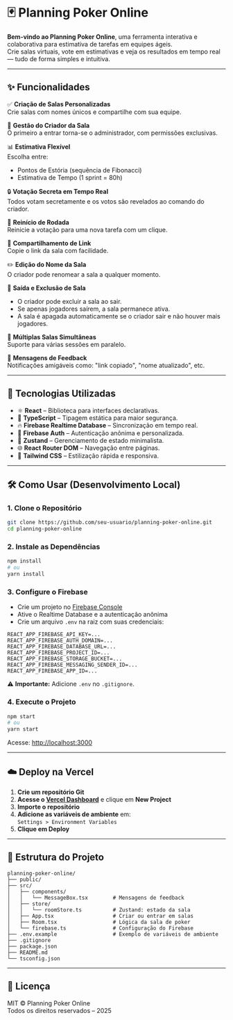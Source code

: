# 🃏 Planning Poker Online

**Bem-vindo ao Planning Poker Online**, uma ferramenta interativa e colaborativa para estimativa de tarefas em equipes ágeis.  
Crie salas virtuais, vote em estimativas e veja os resultados em tempo real — tudo de forma simples e intuitiva.

---

## ✨ Funcionalidades

✅ **Criação de Salas Personalizadas**  
Crie salas com nomes únicos e compartilhe com sua equipe.

👑 **Gestão do Criador da Sala**  
O primeiro a entrar torna-se o administrador, com permissões exclusivas.

📊 **Estimativa Flexível**  
Escolha entre:

- Pontos de Estória (sequência de Fibonacci)
- Estimativa de Tempo (1 sprint = 80h)

🔒 **Votação Secreta em Tempo Real**  
Todos votam secretamente e os votos são revelados ao comando do criador.

🔁 **Reinício de Rodada**  
Reinicie a votação para uma nova tarefa com um clique.

🔗 **Compartilhamento de Link**  
Copie o link da sala com facilidade.

✏️ **Edição do Nome da Sala**  
O criador pode renomear a sala a qualquer momento.

🚪 **Saída e Exclusão de Sala**

- O criador pode excluir a sala ao sair.
- Se apenas jogadores saírem, a sala permanece ativa.
- A sala é apagada automaticamente se o criador sair e não houver mais jogadores.

📂 **Múltiplas Salas Simultâneas**  
Suporte para várias sessões em paralelo.

💬 **Mensagens de Feedback**  
Notificações amigáveis como: "link copiado", "nome atualizado", etc.

---

## 🚀 Tecnologias Utilizadas

- ⚛️ **React** – Biblioteca para interfaces declarativas.
- 📘 **TypeScript** – Tipagem estática para maior segurança.
- 🔥 **Firebase Realtime Database** – Sincronização em tempo real.
- 🔐 **Firebase Auth** – Autenticação anônima e personalizada.
- 🧠 **Zustand** – Gerenciamento de estado minimalista.
- 🌐 **React Router DOM** – Navegação entre páginas.
- 🎨 **Tailwind CSS** – Estilização rápida e responsiva.

---

## 🛠️ Como Usar (Desenvolvimento Local)

### 1. Clone o Repositório

```bash
git clone https://github.com/seu-usuario/planning-poker-online.git
cd planning-poker-online
```

### 2. Instale as Dependências

```bash
npm install
# ou
yarn install
```

### 3. Configure o Firebase

- Crie um projeto no [Firebase Console](https://console.firebase.google.com)
- Ative o Realtime Database e a autenticação anônima
- Crie um arquivo `.env` na raiz com suas credenciais:

```env
REACT_APP_FIREBASE_API_KEY=...
REACT_APP_FIREBASE_AUTH_DOMAIN=...
REACT_APP_FIREBASE_DATABASE_URL=...
REACT_APP_FIREBASE_PROJECT_ID=...
REACT_APP_FIREBASE_STORAGE_BUCKET=...
REACT_APP_FIREBASE_MESSAGING_SENDER_ID=...
REACT_APP_FIREBASE_APP_ID=...
```

⚠️ **Importante:** Adicione `.env` no `.gitignore`.

### 4. Execute o Projeto

```bash
npm start
# ou
yarn start
```

Acesse: [http://localhost:3000](http://localhost:3000)

---

## ☁️ Deploy na Vercel

1. **Crie um repositório Git**
2. **Acesse o [Vercel Dashboard](https://vercel.com/dashboard)** e clique em **New Project**
3. **Importe o repositório**
4. **Adicione as variáveis de ambiente** em:  
   `Settings > Environment Variables`
5. **Clique em Deploy**

---

## 📂 Estrutura do Projeto

```
planning-poker-online/
├── public/
├── src/
│   ├── components/
│   │   └── MessageBox.tsx        # Mensagens de feedback
│   ├── store/
│   │   └── roomStore.ts          # Zustand: estado da sala
│   ├── App.tsx                   # Criar ou entrar em salas
│   ├── Room.tsx                  # Lógica da sala de poker
│   └── firebase.ts               # Configuração do Firebase
├── .env.example                  # Exemplo de variáveis de ambiente
├── .gitignore
├── package.json
├── README.md
└── tsconfig.json
```

---

## 🧾 Licença

MIT © Planning Poker Online  
Todos os direitos reservados – 2025

